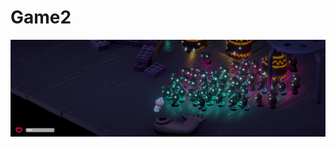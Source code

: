 # Game2

![Alt text](https://github.com/AJMS10/Game2/blob/master/Screenshots/screenshot.png "screenshot")
